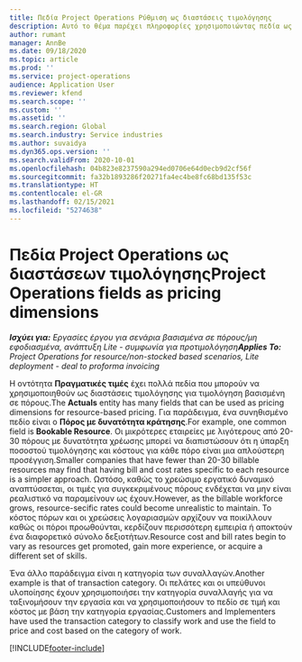 ```yaml
---
title: Πεδία Project Operations Ρύθμιση ως διαστάσεις τιμολόγησης
description: Αυτό το θέμα παρέχει πληροφορίες χρησιμοποιώντας πεδία ως διαστάσεις τιμολόγησης στο Dynamics 365 Project Operations.
author: rumant
manager: AnnBe
ms.date: 09/18/2020
ms.topic: article
ms.prod: ''
ms.service: project-operations
audience: Application User
ms.reviewer: kfend
ms.search.scope: ''
ms.custom: ''
ms.assetid: ''
ms.search.region: Global
ms.search.industry: Service industries
ms.author: suvaidya
ms.dyn365.ops.version: ''
ms.search.validFrom: 2020-10-01
ms.openlocfilehash: 04b823e8237590a294ed0706e64d0ecb9d2cf56f
ms.sourcegitcommit: fa32b1893286f20271fa4ec4be8fc68bd135f53c
ms.translationtype: HT
ms.contentlocale: el-GR
ms.lasthandoff: 02/15/2021
ms.locfileid: "5274638"
---
```

# <a name="project-operations-fields-as-pricing-dimensions"></a><span data-ttu-id="25c08-103">Πεδία Project Operations ως διαστάσεων τιμολόγησης</span><span class="sxs-lookup"><span data-stu-id="25c08-103">Project Operations fields as pricing dimensions</span></span>

<span data-ttu-id="25c08-104">_**Ισχύει για:** Εργασίες έργου για σενάρια βασισμένα σε πόρους/μη εφοδιασμένα, ανάπτυξη Lite - συμφωνία για προτιμολόγηση_</span><span class="sxs-lookup"><span data-stu-id="25c08-104">_**Applies To:** Project Operations for resource/non-stocked based scenarios, Lite deployment - deal to proforma invoicing_</span></span>

<span data-ttu-id="25c08-105">Η οντότητα **Πραγματικές τιμές** έχει πολλά πεδία που μπορούν να χρησιμοποιηθούν ως διαστάσεις τιμολόγησης για τιμολόγηση βασισμένη σε πόρους.</span><span class="sxs-lookup"><span data-stu-id="25c08-105">The **Actuals** entity has many fields that can be used as pricing dimensions for resource-based pricing.</span></span> <span data-ttu-id="25c08-106">Για παράδειγμα, ένα συνηθισμένο πεδίο είναι ο **Πόρος με δυνατότητα κράτησης**.</span><span class="sxs-lookup"><span data-stu-id="25c08-106">For example, one common field is **Bookable Resource**.</span></span> <span data-ttu-id="25c08-107">Οι μικρότερες εταιρείες με λιγότερους από 20-30 πόρους με δυνατότητα χρέωσης μπορεί να διαπιστώσουν ότι η ύπαρξη ποσοστού τιμολόγησης και κόστους για κάθε πόρο είναι μια απλούστερη προσέγγιση.</span><span class="sxs-lookup"><span data-stu-id="25c08-107">Smaller companies that have fewer than 20-30 billable resources may find that having bill and cost rates specific to each resource is a simpler approach.</span></span> <span data-ttu-id="25c08-108">Ωστόσο, καθώς το χρεώσιμο εργατικό δυναμικό αναπτύσσεται, οι τιμές για συγκεκριμένους πόρους ενδέχεται να μην είναι ρεαλιστικό να παραμείνουν ως έχουν.</span><span class="sxs-lookup"><span data-stu-id="25c08-108">However, as the billable workforce grows, resource-secific rates could become unrealistic to maintain.</span></span> <span data-ttu-id="25c08-109">Το κόστος πόρων και οι χρεώσεις λογαριασμών αρχίζουν να ποικίλλουν καθώς οι πόροι προωθούνται, κερδίζουν περισσότερη εμπειρία ή αποκτούν ένα διαφορετικό σύνολο δεξιοτήτων.</span><span class="sxs-lookup"><span data-stu-id="25c08-109">Resource cost and bill rates begin to vary as resources get promoted, gain more experience, or acquire a different set of skills.</span></span> 

<span data-ttu-id="25c08-110">Ένα άλλο παράδειγμα είναι η κατηγορία των συναλλαγών.</span><span class="sxs-lookup"><span data-stu-id="25c08-110">Another example is that of transaction category.</span></span> <span data-ttu-id="25c08-111">Οι πελάτες και οι υπεύθυνοι υλοποίησης έχουν χρησιμοποιήσει την κατηγορία συναλλαγής για να ταξινομήσουν την εργασία και να χρησιμοποιήσουν το πεδίο σε τιμή και κόστος με βάση την κατηγορία εργασίας.</span><span class="sxs-lookup"><span data-stu-id="25c08-111">Customers and Implementers have used the transaction category to classify work and use the field to price and cost based on the category of work.</span></span>


[!INCLUDE[footer-include](../includes/footer-banner.md)]